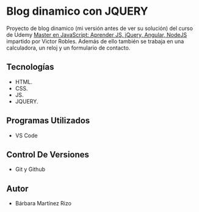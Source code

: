 # Blog dinamico con JQUERY
Proyecto de blog dinamico (mi versión antes de ver su solución) del curso de Udemy [Master en JavaScript: Aprender JS, jQuery, Angular, NodeJS](https://www.udemy.com/course/master-en-javascript-aprender-js-jquery-angular-nodejs-y-mas/) impartido por Victor Robles.
Además de ello también se trabaja en una calculadora, un reloj y un formulario de contacto.

## Tecnologías
- HTML.
- CSS.
- JS.
- JQUERY.

## Programas Utilizados
- VS Code

## Control De Versiones 
- Git y Github

## Autor
- Bárbara Martínez Rizo 
